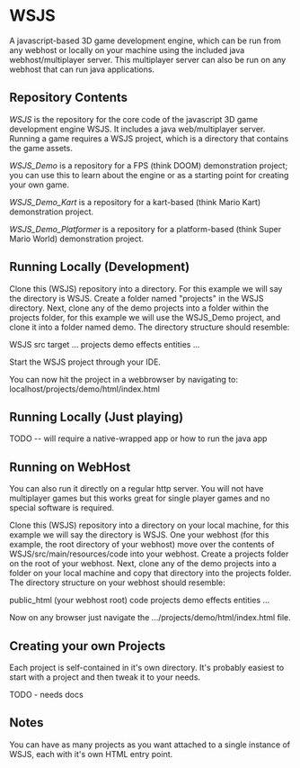 # WSJS

A javascript-based 3D game development engine, which can be run from any webhost or locally on your machine using
the included java webhost/multiplayer server.  This multiplayer server can also be run on any webhost that can run
java applications.

## Repository Contents

*WSJS* is the repository for the core code of the javascript 3D game development engine WSJS.  It includes a
java web/multiplayer server.  Running a game requires a WSJS project, which is a directory that contains the game assets.

*WSJS_Demo* is a repository for a FPS (think DOOM) demonstration project; you can use this to learn about the engine or
as a starting point for creating your own game.

*WSJS_Demo_Kart* is a repository for a kart-based (think Mario Kart) demonstration project.

*WSJS_Demo_Platformer* is a repository for a platform-based (think Super Mario World) demonstration project.

## Running Locally (Development)

Clone this (WSJS) repository into a directory.  For this example we will say the directory is WSJS.  Create a folder
named "projects" in the WSJS directory.  Next, clone any of the demo projects into a folder within the projects folder,
for this example we will use the WSJS_Demo project, and clone it into a folder named demo.  The directory
structure should resemble:

WSJS
  src
  target
  ...
  projects
    demo
	  effects
	  entities
	  ...
    
Start the WSJS project through your IDE.

You can now hit the project in a webbrowser by navigating to: localhost/projects/demo/html/index.html

## Running Locally (Just playing)

TODO -- will require a native-wrapped app or how to run the java app

## Running on WebHost

You can also run it directly on a regular http server.  You will not have multiplayer games but this works great for
single player games and no special software is required.

Clone this (WSJS) repository into a directory on your local machine, for this example we will say the directory is WSJS.
One your webhost (for this example, the root directory of your webhost) move over the contents of WSJS/src/main/resources/code
into your webhost.  Create a projects folder on the root of your webhost.  Next, clone any of the demo projects into a
folder on your local machine and copy that directory into the projects folder.  The directory structure on your webhost
should resemble:

public_html (your webhost root)
  code
  projects
    demo
	  effects
	  entities
	  ...
    
Now on any browser just navigate the .../projects/demo/html/index.html file.

## Creating your own Projects

Each project is self-contained in it's own directory.  It's probably easiest to start with a project and then tweak it
to your needs.

TODO - needs docs

## Notes

You can have as many projects as you want attached to a single instance of WSJS, each with it's own HTML
entry point.
